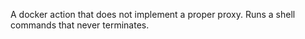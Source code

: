A docker action that does not implement a proper proxy. Runs a shell commands that never terminates.
